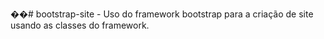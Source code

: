 ��#   b o o t s t r a p - s i t e  
 - Uso do framework bootstrap para a criação de site usando as classes do framework.
